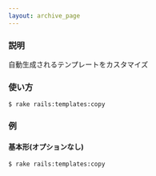```yaml
---
layout: archive_page
---
```

### 説明
自動生成されるテンプレートをカスタマイズ

### 使い方
    $ rake rails:templates:copy

### 例
#### 基本形(オプションなし)
    $ rake rails:templates:copy